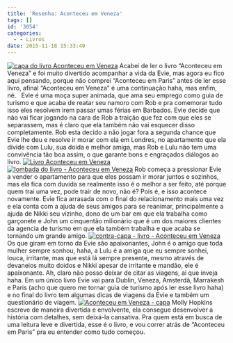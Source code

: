 ```yaml
---
title: 'Resenha: Aconteceu em Veneza'
tags: []
id: '3054'
categories:
  - - Livros
date: 2015-11-18 15:33:49
---
```


[![capa do livro Aconteceu em Veneza ](/images/2015/11/Livro-Aconteceu-em-Veneza-1024x768.jpg)](/images/2015/11/Livro-Aconteceu-em-Veneza.jpg) Acabei de ler o livro “Aconteceu em Veneza” e foi muito divertido acompanhar a vida da Evie, mas agora eu fico aqui pensando, porque não comprei “Aconteceu em Paris” antes de ler esse livro, afinal “Aconteceu em Veneza” é uma continuação haha, mas enfim, né.   Evie é uma moça super animada, que ama seu emprego como guia de turismo e que acaba de reatar seu namoro com Rob e pra comemorar tudo isso eles resolvem irem passar umas férias em Barbados. Evie decide que não vai ficar jogando na cara de Rob a traição que fez com que eles se separassem, mas é claro que ela também não vai esquecer disso completamente. Rob esta decido a não jogar fora a segunda chance que Evie lhe deu e resolve ir morar com ela em Londres, no apartamento que ela divide com Lulu, sua doida e melhor amiga, mas Rob e Lulu não tem uma convivência tão boa assim, o que garante bons e engraçados diálogos ao livro. [![Livro Aconteceu em Veneza](/images/2015/11/Aconteceu-em-Veneza-Livro-1024x768.jpg)](/images/2015/11/Aconteceu-em-Veneza-Livro.jpg) [![lombada do livro - Aconteceu em Veneza](/images/2015/11/lombada-do-livro-Aconteceu-em-Veneza-1024x768.jpg)](/images/2015/11/lombada-do-livro-Aconteceu-em-Veneza.jpg) Rob começa a pressionar Evie a vender o apartamento para que eles possam ir morar juntos e sozinhos, mas ela fica com duvida se realmente isso é o melhor a ser feito, até porque quem trai uma vez, pode trair de novo, não é? Pois é, e isso acontece novamente. Evie fica arrasada com o final do relacionamento mais uma vez e ela conta com a ajuda de seus amigos para se reanimar, principalmente a ajuda de Nikki seu vizinho, dono de um bar em que ela trabalha como garçonete e John um cinquentão milionário que é um dos maiores clientes da agencia de turismo em que ela também trabalha e que acaba se tornando um grande amigo. [![contra-capa - livro - Aconteceu em Veneza](/images/2015/11/contra-capa-livro-Aconteceu-em-Veneza-1024x768.jpg)](/images/2015/11/contra-capa-livro-Aconteceu-em-Veneza.jpg) Os que giram em torno da Evie são apaixonantes, John é o amigo que toda mulher sempre sonhou, haha, a Lulu é a amiga que eu sempre sonhei, louca, irritante, mas que está lá sempre presente, mesmo através de devaneios muito doidos e Nikki apesar de irritante e mandão, ele é apaixonante. Ah, claro não posso deixar de citar as viagens, ai que inveja haha. Em um único livro Evie vai para Dublin, Veneza, Amsterdã, Marrakesh e Paris (acho que quero me tornar guia de turismo após ler esse livro haha) e no final do livro tem algumas dicas de viagens da Evie e também um questionário de viagem. [![Aconteceu em Veneza - capa](/images/2015/11/capa-do-livro-Aconteceu-em-VENEZA-1024x768.jpg)](/images/2015/11/capa-do-livro-Aconteceu-em-VENEZA.jpg) Molly Hopkins escreve de maneira divertida e envolvente, ela consegue desenvolver a história com detalhes, sem deixá-la cansativa. Pra quem está em busca de uma leitura leve e divertida, esse é o livro, e vou correr atrás de “Aconteceu em Paris” pra eu entender como tudo começou.

